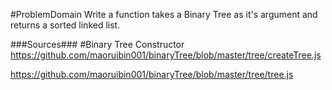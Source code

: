 #ProblemDomain
Write a function takes a Binary Tree as it's argument and returns a sorted linked list.

###Sources###
#Binary Tree Constructor
https://github.com/maoruibin001/binaryTree/blob/master/tree/createTree.js

https://github.com/maoruibin001/binaryTree/blob/master/tree/tree.js
